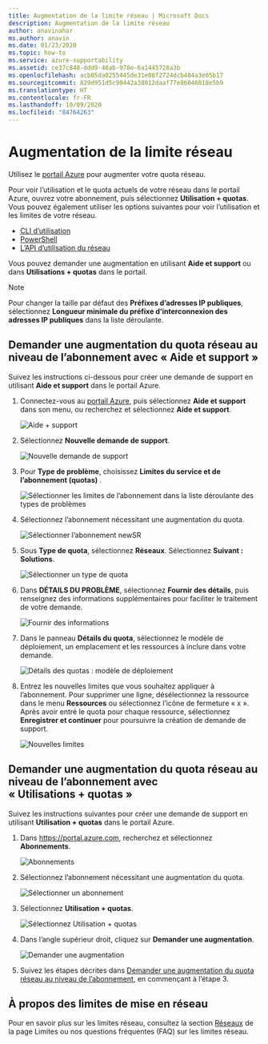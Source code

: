 ```yaml
---
title: Augmentation de la limite réseau | Microsoft Docs
description: Augmentation de la limite réseau
author: anavinahar
ms.author: anavin
ms.date: 01/23/2020
ms.topic: how-to
ms.service: azure-supportability
ms.assetid: ce37c848-ddd9-46ab-978e-6a1445728a3b
ms.openlocfilehash: acb05da0255445de31e08f2724dcb484a3e05b17
ms.sourcegitcommit: 829d951d5c90442a38012daaf77e86046018e5b9
ms.translationtype: HT
ms.contentlocale: fr-FR
ms.lasthandoff: 10/09/2020
ms.locfileid: "84764263"
---
```

# <a name="networking-limit-increase"></a>Augmentation de la limite réseau

Utilisez le [portail Azure](https://portal.azure.com) pour augmenter votre quota réseau.

Pour voir l’utilisation et le quota actuels de votre réseau dans le portail Azure, ouvrez votre abonnement, puis sélectionnez **Utilisation + quotas**. Vous pouvez également utiliser les options suivantes pour voir l’utilisation et les limites de votre réseau.

* [CLI d’utilisation](/cli/azure/network#az-network-list-usages)
* [PowerShell](/powershell/module/azurerm.network/get-azurermnetworkusage)
* [L’API d’utilisation du réseau](/rest/api/virtualnetwork/virtualnetworks/listusage)

Vous pouvez demander une augmentation en utilisant **Aide et support** ou dans **Utilisations + quotas** dans le portail.

> [!Note]
> Pour changer la taille par défaut des **Préfixes d’adresses IP publiques**, sélectionnez **Longueur minimale du préfixe d’interconnexion des adresses IP publiques** dans la liste déroulante.

## <a name="request-networking-quota-increase-at-subscription-level-using-help--support"></a>Demander une augmentation du quota réseau au niveau de l’abonnement avec « Aide et support »

Suivez les instructions ci-dessous pour créer une demande de support en utilisant **Aide et support** dans le portail Azure.

1. Connectez-vous au [portail Azure](https://portal.azure.com), puis sélectionnez **Aide et support** dans son menu, ou recherchez et sélectionnez **Aide et support**.

    ![Aide + support](./media/networking-quota-request/help-plus-support.png)

1. Sélectionnez **Nouvelle demande de support**.

    ![Nouvelle demande de support](./media/networking-quota-request/new-support-request.png)

1. Pour **Type de problème**, choisissez **Limites du service et de l’abonnement (quotas)** .

    ![Sélectionner les limites de l’abonnement dans la liste déroulante des types de problèmes](./media/networking-quota-request/select-quota-issue-type.png)

1. Sélectionnez l’abonnement nécessitant une augmentation du quota.

    ![Sélectionner l’abonnement newSR](./media/networking-quota-request/select-subscription-support-request.png)

1. Sous **Type de quota**, sélectionnez **Réseaux**. Sélectionnez **Suivant : Solutions**.

    ![Sélectionner un type de quota](./media/networking-quota-request/select-quota-type-network.png)

1. Dans **DÉTAILS DU PROBLÈME**, sélectionnez **Fournir des détails**, puis renseignez des informations supplémentaires pour faciliter le traitement de votre demande.

    ![Fournir des informations](./media/networking-quota-request/provide-details-link.png)

1. Dans le panneau **Détails du quota**, sélectionnez le modèle de déploiement, un emplacement et les ressources à inclure dans votre demande.

    ![Détails des quotas : modèle de déploiement](./media/networking-quota-request/quota-details-network.png)

1. Entrez les nouvelles limites que vous souhaitez appliquer à l’abonnement. Pour supprimer une ligne, désélectionnez la ressource dans le menu **Ressources** ou sélectionnez l’icône de fermeture « x ». Après avoir entré le quota pour chaque ressource, sélectionnez **Enregistrer et continuer** pour poursuivre la création de demande de support.

    ![Nouvelles limites](./media/networking-quota-request/network-new-limits.png)

## <a name="request-networking-quota-increase-at-subscription-level-using-usages--quotas"></a>Demander une augmentation du quota réseau au niveau de l’abonnement avec « Utilisations + quotas »

Suivez les instructions suivantes pour créer une demande de support en utilisant **Utilisation + quotas** dans le portail Azure.

1. Dans https://portal.azure.com, recherchez et sélectionnez **Abonnements**.

    ![Abonnements](./media/networking-quota-request/search-for-suscriptions.png)

1. Sélectionnez l’abonnement nécessitant une augmentation du quota.

    ![Sélectionner un abonnement](./media/networking-quota-request/select-subscription-change-quota.png)

1. Sélectionnez **Utilisation + quotas**.

    ![Sélectionnez Utilisation + quotas](./media/networking-quota-request/select-usage-plus-quotas.png)

1. Dans l’angle supérieur droit, cliquez sur **Demander une augmentation**.

    ![Demander une augmentation](./media/networking-quota-request/request-increase-from-subscription.png)

1. Suivez les étapes décrites dans [Demander une augmentation du quota réseau au niveau de l’abonnement](#request-networking-quota-increase-at-subscription-level-using-help--support), en commençant à l’étape 3.

## <a name="about-networking-limits"></a>À propos des limites de mise en réseau

Pour en savoir plus sur les limites réseau, consultez la section [Réseaux](../../azure-resource-manager/management/azure-subscription-service-limits.md#networking-limits) de la page Limites ou nos questions fréquentes (FAQ) sur les limites réseau.
